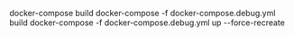 docker-compose build
docker-compose -f docker-compose.debug.yml build
docker-compose -f docker-compose.debug.yml up --force-recreate